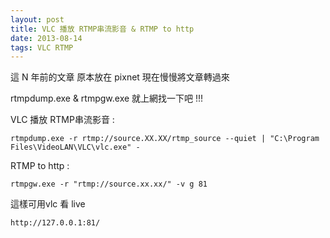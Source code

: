 ```yaml
---
layout: post
title: VLC 播放 RTMP串流影音 & RTMP to http
date: 2013-08-14
tags: VLC RTMP
---
```


這 N 年前的文章 原本放在 pixnet 現在慢慢將文章轉過來

rtmpdump.exe & rtmpgw.exe 就上網找一下吧 !!!

VLC 播放 RTMP串流影音 :

```
rtmpdump.exe -r rtmp://source.XX.XX/rtmp_source --quiet | "C:\Program Files\VideoLAN\VLC\vlc.exe" -

```

RTMP to http :

```
rtmpgw.exe -r "rtmp://source.xx.xx/" -v g 81

```

這樣可用vlc 看  live

```
http://127.0.0.1:81/
 
```
